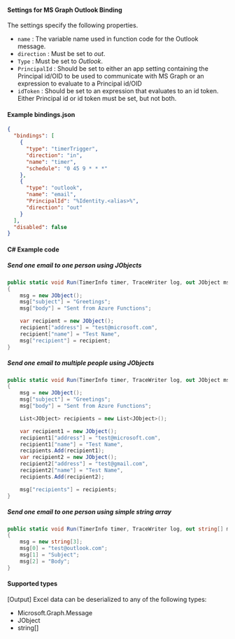 #### Settings for MS Graph Outlook Binding
The settings specify the following properties.

- `name` : The variable name used in function code for the Outlook message. 
- `direction` : Must be set to *out*. 
- `Type` : Must be set to *Outlook*.
- `PrincipalId` : Should be set to either an app setting containing the Principal id/OID to be used to communicate with MS Graph or an expression to evaluate to a Principal id/OID
- `idToken` : Should be set to an expression that evaluates to an id token. Either Principal id or id token must be set, but not both.

#### Example bindings.json
```json
{
  "bindings": [
    {
      "type": "timerTrigger",
      "direction": "in",
      "name": "timer",
      "schedule": "0 45 9 * * *"
    },
    {
      "type": "outlook",
      "name": "email",
      "PrincipalId": "%Identity.<alias>%",
      "direction": "out"
    }
  ],
  "disabled": false
}
```
#### C# Example code

##### Send one email to one person using JObjects
```csharp
public static void Run(TimerInfo timer, TraceWriter log, out JObject msg)
{
	msg = new JObject();
	msg["subject"] = "Greetings";
	msg["body"] = "Sent from Azure Functions";

	var recipient = new JObject();
	recipient["address"] = "test@microsoft.com",
	recipient["name"] = "Test Name",
	msg["recipient"] = recipient;		
}
```
##### Send one email to multiple people using JObjects
```csharp
public static void Run(TimerInfo timer, TraceWriter log, out JObject msg)
{
	msg = new JObject();
	msg["subject"] = "Greetings";
	msg["body"] = "Sent from Azure Functions";

	List<JObject> recipients = new List<JObject>();

	var recipient1 = new JObject();
	recipient1["address"] = "test@microsoft.com",
	recipient1["name"] = "Test Name",
	recipients.Add(recipient1);
	var recipient2 = new JObject();
	recipient2["address"] = "test@gmail.com",
	recipient2["name"] = "Test Name",
	recipients.Add(recipient2);

	msg["recipients"] = recipients;		
}
```

##### Send one email to one person using simple string array
```csharp 
public static void Run(TimerInfo timer, TraceWriter log, out string[] msg)
{
	msg = new string[3];
	msg[0] = "test@outlook.com";
	msg[1] = "Subject";
	msg[2] = "Body";
}
```


#### Supported types

[Output] Excel data can be deserialized to any of the following types:

* Microsoft.Graph.Message
* JObject
* string[]